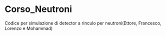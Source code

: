 # Corso_Neutroni
Codice per simulazione di detector a rinculo per neutroni(Ettore, Francesco, Lorenzo e Mohammad)
